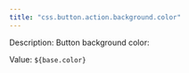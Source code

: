 ```yaml
---
title: "css.button.action.background.color"
---
```


Description: Button background color:

Value: `${base.color}`